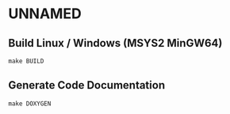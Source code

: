 # UNNAMED

## Build Linux / Windows (MSYS2 MinGW64)
  ```make BUILD```
## Generate Code Documentation
  ```make DOXYGEN```
